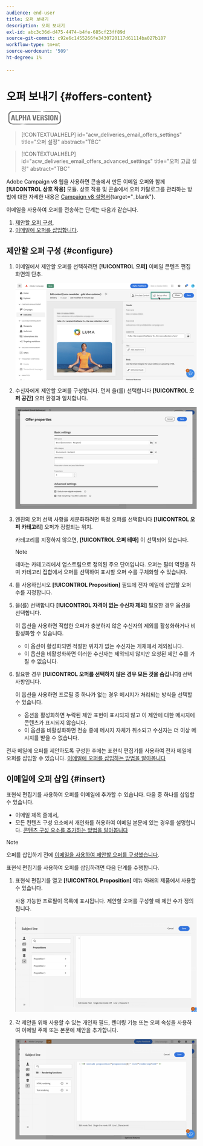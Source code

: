 ```yaml
---
audience: end-user
title: 오퍼 보내기
description: 오퍼 보내기
exl-id: abc3c36d-d475-4474-b4fe-685cf23ff89d
source-git-commit: c92e6c1455266fe3430720117d61114ba027b187
workflow-type: tm+mt
source-wordcount: '509'
ht-degree: 1%

---
```


# 오퍼 보내기 {#offers-content}

![](../assets/do-not-localize/badge.png)

>[!CONTEXTUALHELP]
>id="acw_deliveries_email_offers_settings"
>title="오퍼 설정"
>abstract="TBC"

>[!CONTEXTUALHELP]
>id="acw_deliveries_email_offers_advanced_settings"
>title="오퍼 고급 설정"
>abstract="TBC"

Adobe Campaign v8 웹을 사용하면 콘솔에서 만든 이메일 오퍼와 함께 **[!UICONTROL 상호 작용]** 모듈. 상호 작용 및 콘솔에서 오퍼 카탈로그를 관리하는 방법에 대한 자세한 내용은 [Campaign v8 설명서](https://experienceleague.adobe.com/docs/campaign/campaign-v8/offers/interaction.html){target="_blank"}.

이메일을 사용하여 오퍼를 전송하는 단계는 다음과 같습니다.

1. [제안할 오퍼 구성](#configure),
1. [이메일에 오퍼를 삽입합니다](#insert).

## 제안할 오퍼 구성 {#configure}

1. 이메일에서 제안할 오퍼를 선택하려면 **[!UICONTROL 오퍼]** 이메일 콘텐츠 편집 화면의 단추.

   ![](assets/setup-offers.png)

1. 수신자에게 제안할 오퍼를 구성합니다. 먼저 을(를) 선택합니다 **[!UICONTROL 오퍼 공간]** 오퍼 환경과 일치합니다.

   ![](assets/create-content-offers.png)

1. 엔진의 오퍼 선택 사항을 세분화하려면 특정 오퍼를 선택합니다 **[!UICONTROL 오퍼 카테고리]** 오퍼가 정렬되는 위치.

   카테고리를 지정하지 않으면, **[!UICONTROL 오퍼 테마]** 이 선택되어 있습니다.

   >[!NOTE]
   >
   >테마는 카테고리에서 업스트림으로 정의된 주요 단어입니다. 오퍼는 필터 역할을 하며 카테고리 집합에서 오퍼를 선택하여 표시할 오퍼 수를 구체화할 수 있습니다.

1. 를 사용하십시오 **[!UICONTROL Proposition]** 필드에 전자 메일에 삽입할 오퍼 수를 지정합니다.

1. 을(를) 선택합니다 **[!UICONTROL 자격이 없는 수신자 제외]** 필요한 경우 옵션을 선택합니다.

   이 옵션을 사용하면 적합한 오퍼가 충분하지 않은 수신자의 제외를 활성화하거나 비활성화할 수 있습니다.

   * 이 옵션이 활성화되면 적절한 위치가 없는 수신자는 게재에서 제외됩니다.
   * 이 옵션을 비활성화하면 이러한 수신자는 제외되지 않지만 요청된 제안 수를 가질 수 없습니다.

1. 필요한 경우 **[!UICONTROL 오퍼를 선택하지 않은 경우 모든 것을 숨깁니다]** 선택 사항입니다.

   이 옵션을 사용하면 프로필 중 하나가 없는 경우 메시지가 처리되는 방식을 선택할 수 있습니다.

   * 옵션을 활성화하면 누락된 제안 표현이 표시되지 않고 이 제안에 대한 메시지에 콘텐츠가 표시되지 않습니다.
   * 이 옵션을 비활성화하면 전송 중에 메시지 자체가 취소되고 수신자는 더 이상 메시지를 받을 수 없습니다.

전자 메일에 오퍼를 제안하도록 구성한 후에는 표현식 편집기를 사용하여 전자 메일에 오퍼를 삽입할 수 있습니다. [이메일에 오퍼를 삽입하는 방법을 알아봅니다](#insert)

## 이메일에 오퍼 삽입 {#insert}

표현식 편집기를 사용하여 오퍼를 이메일에 추가할 수 있습니다. 다음 중 하나를 삽입할 수 있습니다.

* 이메일 제목 줄에서,
* 모든 컨텐츠 구성 요소에서 개인화를 허용하여 이메일 본문에 있는 경우를 설명합니다. [콘텐츠 구성 요소를 추가하는 방법을 알아봅니다](content-components.md)

>[!NOTE]
>
>오퍼를 삽입하기 전에 [이메일을 사용하여 제안할 오퍼를 구성했습니다](#configure).

표현식 편집기를 사용하여 오퍼를 삽입하려면 다음 단계를 수행합니다.

1. 표현식 편집기를 열고 **[!UICONTROL Proposition]** 메뉴 아래의 제품에서 사용할 수 있습니다.

   사용 가능한 프로필이 목록에 표시됩니다. 제안할 오퍼를 구성할 때 제안 수가 정의됩니다.

   ![](assets/offer-insertion.png)

1. 각 제안을 위해 사용할 수 있는 개인화 필드, 렌더링 기능 또는 오퍼 속성을 사용하여 이메일 주체 또는 본문에 제안을 추가합니다.

   ![](assets/offer-inserted.png)
